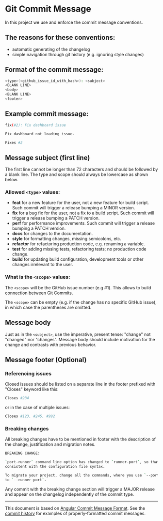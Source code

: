 # Git Commit Message

In this project we use and enforce the commit message conventions.

## The reasons for these conventions:
- automatic generating of the changelog
- simple navigation through git history (e.g. ignoring style changes)

## Format of the commit message:
```bash
<type>(<github_issue_id_with_hash>): <subject>
<BLANK LINE>
<body>
<BLANK LINE>
<footer>
```

## Example commit message:

```bash
fix(#2): Fix dashboard issue

Fix dashboard not loading issue.

Fixes #2
```

## Message subject (first line)
The first line cannot be longer than 72 characters and should be followed by a blank line. The type and scope should always be lowercase as shown below.

### Allowed `<type>` values:

* **feat** for a new feature for the user, not a new feature for build script. Such commit will trigger a release bumping a MINOR version.
* **fix** for a bug fix for the user, not a fix to a build script. Such commit will trigger a release bumping a PATCH version.
* **perf** for performance improvements. Such commit will trigger a release bumping a PATCH version.
* **docs** for changes to the documentation.
* **style** for formatting changes, missing semicolons, etc.
* **refactor** for refactoring production code, e.g. renaming a variable.
* **test** for adding missing tests, refactoring tests; no production code change.
* **build** for updating build configuration, development tools or other changes irrelevant to the user.

### What is the `<scope>` values:

The `<scope>` will be the GitHub issue number (e.g #1). This allows to build connection between Git Commits.

The `<scope>` can be empty (e.g. if the change has no specific GitHub issue), in which case the parentheses are
omitted.

## Message body

Just as in the `<subject>`, use the imperative, present tense: "change" not "changed" nor "changes". Message body should include motivation for the change and contrasts with previous behavior.

## Message footer (Optional)

### Referencing issues
Closed issues should be listed on a separate line in the footer prefixed with "Closes" keyword like this:
```bash
Closes #234
```
or in the case of multiple issues:
```bash
Closes #123, #245, #992
```
### Breaking changes

All breaking changes have to be mentioned in footer with the
description of the change, justification and migration notes.
```bash
BREAKING CHANGE:

`port-runner` command line option has changed to `runner-port`, so that it is
consistent with the configuration file syntax.

To migrate your project, change all the commands, where you use `--port-runner`
to `--runner-port`.
```

Any commit with the breaking change section will trigger a MAJOR release and appear on the changelog independently of the commit type.

---

This document is based on [Angular Commit Message Format]. See the [commit history] for examples of properly-formatted commit messages.

[Angular Commit Message Format]: https://github.com/angular/angular/blob/master/CONTRIBUTING.md#commit
[commit history]: https://github.com/karma-runner/karma/commits/master